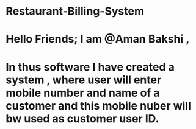 # Restaurant-Billing-System
# Hello Friends; I am @Aman Bakshi , 
# In thus software I have created a system , where user will enter mobile number and name of a customer and this mobile nuber will bw used as customer user ID. 
